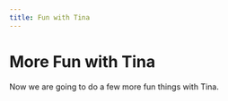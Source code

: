 ```yaml
---
title: Fun with Tina
---
```


# More Fun with Tina

Now we are going to do a few more fun things with Tina.
